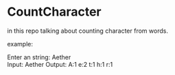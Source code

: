 ﻿# CountCharacter

in this repo talking about counting character from words.

example:

Enter an string: Aether                                                                                                                                                          
Input: Aether
Output: A:1 e:2 t:1 h:1 r:1 
